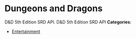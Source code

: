 # Dungeons and Dragons


D&D 5th Edition SRD API. D&D 5th Edition SRD API
**Categories**:

- [Entertainment](https://github/awesome-apis/awesome-apis#entertainment)



